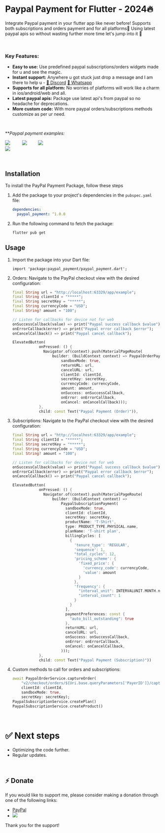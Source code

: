 
# Paypal Payment for Flutter - 2024🔥 

Integrate Paypal payment in your flutter app like never before! Supports both subscriptions and orders payment and for all platforms🥳
Using latest paypal apis so without wasting further more time let's jump into it 🤩

<br>

### **Key Features:**

* **Easy to use:** Use predefined paypal subscriptions/orders widgets made for u and see the magic. 
* **Instant support:** Anywhere u got stuck just drop a message and I am there to help u - 
[💬 Discord](https://discordapp.com/users/821022731192631316)
[💬 Whatsapp](https://wa.me/+919993828453)
* **Supports for all platform:** No worries of platforms will work like a charm in ios/android/web and all.
* **Latest paypal apis:** Package use latest api's from paypal so no headache for deprecations.
* **More custom code:** With more paypal orders/subscriptions methods customize as per ur need.

<br>

***Paypal payment examples:*

![](https://raw.githubusercontent.com/code-Shabbir/paypal_payment_example/master/paypal_order_1.webp)
&nbsp;&nbsp;&nbsp;&nbsp;&nbsp;&nbsp;&nbsp;&nbsp;
![](https://raw.githubusercontent.com/code-Shabbir/paypal_payment_example/master/paypal_order_2.webp)&nbsp;&nbsp;&nbsp;&nbsp;&nbsp;&nbsp;&nbsp;&nbsp;
![](https://raw.githubusercontent.com/code-Shabbir/paypal_payment_example/master/paypal_subscription_1.webp)<br>
![](https://raw.githubusercontent.com/code-Shabbir/paypal_payment_example/master/paypal_subscription_2.webp)

<br>

## Installation

To install the PayPal Payment Package, follow these steps

1. Add the package to your project's dependencies in the `pubspec.yaml` file:
   ```yaml
   dependencies:
     paypal_payment: ^1.0.0
    ``` 
2. Run the following command to fetch the package:

    ``` 
    flutter pub get
    ``` 

## Usage
1. Import the package into your Dart file:

    ``` 
    import 'package:paypal_payment/paypal_payment.dart';
    ```
2. Orders: Navigate to the PayPal checkout view with the desired configuration:
    ```dart
    final String url = "http://localhost:63329/app/example";
    final String clientId = "*****";
    final String secretKey = "*****";
    final String currencyCode = "USD";
    final String? amount = "100";

    // Listen for callbacks for device not for web
    onSuccessCallback(value) => print("Paypal success callback $value");
    onErrorCallback(error) => print("Paypal error callback $error");
    onCancelCallback() => print("Paypal cancel callback");

    ElevatedButton(
                onPressed: () {
                  Navigator.of(context).push(MaterialPageRoute(
                      builder: (BuildContext context) => PaypalOrderPayment(
                          sandboxMode: true,
                          returnURL: url,
                          cancelURL: url,
                          clientId: clientId,
                          secretKey: secretKey,
                          currencyCode: currencyCode,
                          amount: amount,
                          onSuccess: onSuccessCallback,
                          onError: onErrorCallback,
                          onCancel: onCancelCallback)));
                },
                child: const Text("Paypal Payment (Order)")),
    ```
3. Subscriptions: Navigate to the PayPal checkout view with the desired configuration:
    ```dart
    final String url = "http://localhost:63329/app/example";
    final String clientId = "*****";
    final String secretKey = "*****";
    final String currencyCode = "USD";
    final String? amount = "100";

    // Listen for callbacks for device not for web
    onSuccessCallback(value) => print("Paypal success callback $value");
    onErrorCallback(error) => print("Paypal error callback $error");
    onCancelCallback() => print("Paypal cancel callback");

    ElevatedButton(
                onPressed: () {
                  Navigator.of(context).push(MaterialPageRoute(
                      builder: (BuildContext context) =>
                          PaypalSubscriptionPayment(
                            sandboxMode: true,
                            clientId: clientId,
                            secretKey: secretKey,
                            productName: 'T-Shirt',
                            type: PRODUCT_TYPE.PHYSICAL.name,
                            planName: 'T-shirt plan',
                            billingCycles: [
                              {
                                'tenure_type': 'REGULAR',
                                'sequence': 1,
                                "total_cycles": 12,
                                'pricing_scheme': {
                                  'fixed_price': {
                                    'currency_code': currencyCode,
                                    'value': amount
                                  }
                                },
                                'frequency': {
                                  "interval_unit": INTERVALUNIT.MONTH.name,
                                  "interval_count": 1
                                }
                              }
                            ],
                            paymentPreferences: const {
                              "auto_bill_outstanding": true
                            },
                            returnURL: url,
                            cancelURL: url,
                            onSuccess: onSuccessCallback,
                            onError: onErrorCallback,
                            onCancel: onCancelCallback,
                          )));
                },
                child: const Text("Paypal Payment (Subscription)"))
    ```
4. Custom methods to call for orders and subscriptions:
    ```dart
    await PaypalOrderService.captureOrder(
        "v2/checkout/orders/${Uri.base.queryParameters['PayerID']}/capture",
        clientId: clientId,
        sandboxMode: true,
        secretKey: secretKey);
    PaypalSubscriptionService.createPlan()
    PaypalSubscriptionService.createProduct()
    ```

<br>

# ✅ Next steps

- Optimizing the code further.
- Regular updates.

<br>

## ⚡ Donate 

If you would like to support me, please consider making a donation through one of the following links:

* [PayPal](https://www.paypal.com/paypalme/shabbir940)
* ![](https://raw.githubusercontent.com/code-Shabbir/paypal_payment_example/master/paypal_qr_image.jpg)

Thank you for the support!
